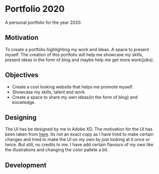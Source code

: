 # Portfolio 2020

A personal portfolio for the year 2020. 

## Motivation

To create a portfolio highlighting my work and ideas. A space to present myself. The creation of this portfolio will help me showcase my skills, present ideas in the form of blog and maybe help me get more work(jobs).


##  Objectives

*   Create a cool looking website that helps me promote myself.
*   Showcase my skills, talent and work.
*   Create a space to share my own ideas(in the form of blog) and knowledge.

##  Designing  
The UI has be designed by me in Adobe XD. The motivation for the UI has been taken from [here](https://quadangles.com/). Its not an exact copy as I have tried to make certain changes and tried to make the UI on my own by just looking at it once or twice. But still, no credits to me. I have add certain flavours of my own like the illustrations and changing the color pallete a bit. 


## Development

